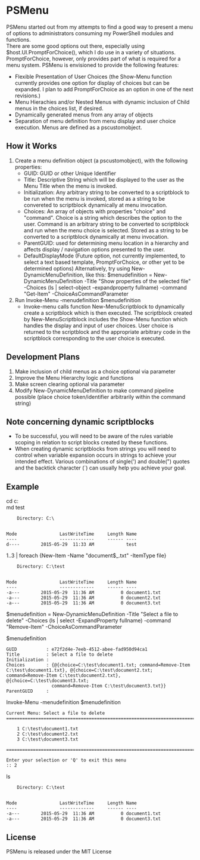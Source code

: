 # PSMenu

PSMenu started out from my attempts to find a good way to present a menu of options to administrators consuming my PowerShell modules and functions.  
There are some good options out there, especially using $host.UI.PromptForChoice(), which I do use in a variety of situations. 
PromptForChoice, however, only provides part of what is required for a menu system.  PSMenu is envisioned to provide the following features:

* Flexible Presentation of User Choices (the Show-Menu function currently provides one option for display of choices but can be expanded.  I plan to add PromptForChoice as an option in one of the next revisions.)
* Menu Hierachies and/or Nested Menus with dynamic inclusion of Child menus in the choices list, if desired.
* Dynamically generated menus from any array of objects
* Separation of menu definition from menu display and user choice execution.  Menus are defined as a pscustomobject.

## How it Works
1. Create a menu definition object (a pscustomobject), with the following properties:
    - GUID: GUID or other Unique Identifier
    - Title: Descriptive String which will be displayed to the user as the Menu Title when the menu is invoked.
    - Initialization: Any arbitrary string to be converted to a scriptblock to be run when the menu is invoked, stored as a string to be convereted to scriptblock dynamically at menu invocation.  
    - Choices: An array of objects with properties "choice" and "command".  Choice is a string which describes the option to the user.  Command is an arbitrary string to be converted to scriptblock and run when the menu choice is selected.  Stored as a string to be converted to a scriptblock dynamically at menu invocation. 
    - ParentGUID: used for determining menu location in a hierarchy and affects display / navigation options presented to the user.  
    - DefaultDisplayMode (Future option, not currently implemented, to select a text based template, PromptForChoice, or other yet to be determined options)
Alternatively, try using New-DynamicMenuDefinition, like this: $menudefinition = New-DynamicMenuDefinition -Title "Show properties of the selected file" -Choices (ls | select-object -expandproperty fullname) -command "Get-Item" -ChoiceAsCommandParameter 
2. Run Invoke-Menu -menudefinition $menudefinition
    - Invoke-menu calls function New-MenuScriptblock to dynamically create a scriptblock which is then executed.  The scriptblock created by New-MenuScriptblock includes the Show-Menu function which handles the display and input of user choices. User choice is returned to the scriptblock and the appropriate arbitrary code in the scriptblock corresponding to the user choice is executed. 
    
## Development Plans

1. Make inclusion of child menus as a choice optional via parameter
2. Improve the Menu Hierarchy logic and functions
3. Make screen clearing optional via parameter
4. Modify New-DynamicMenuDefinition to make command pipeline possible (place choice token/identifier arbitrarily within the command string)

## Note concerning dynamic scriptblocks
* To be successful, you will need to be aware of the rules variable scoping in relation to script blocks created by these functions.
* When creating dynamic scriptblocks from strings you will need to control when variable expansion occurs in strings to achieve your intended effect.  Various combinations of single(') and double(") quotes and the backtick character (`) can usually help you achieve your goal.  

## Example
cd c:\
md test

        Directory: C:\


    Mode                LastWriteTime     Length Name                                                                                                                                                                      
    ----                -------------     ------ ----                                                                                                                                                                      
    d----        2015-05-29  11:33 AM            test         

1..3 | foreach {New-Item -Name "document$_.txt" -ItemType file}

        Directory: C:\test


    Mode                LastWriteTime     Length Name                                                                                                                                                                      
    ----                -------------     ------ ----                                                                                                                                                                      
    -a---        2015-05-29  11:36 AM          0 document1.txt                                                                                                                                                             
    -a---        2015-05-29  11:36 AM          0 document2.txt                                                                                                                                                             
    -a---        2015-05-29  11:36 AM          0 document3.txt     

$menudefinition = New-DynamicMenuDefinition -Title "Select a file to delete" -Choices (ls | select -ExpandProperty fullname) -command "Remove-Item" -ChoiceAsCommandParameter

$menudefinition

    GUID           : e72f2d4e-7eeb-4512-abee-fad950d94ca1
    Title          : Select a file to delete
    Initialization : 
    Choices        : {@{choice=C:\test\document1.txt; command=Remove-Item C:\test\document1.txt}, @{choice=C:\test\document2.txt; command=Remove-Item C:\test\document2.txt}, @{choice=C:\test\document3.txt; 
                     command=Remove-Item C:\test\document3.txt}}
    ParentGUID     : 

Invoke-Menu -menudefinition $menudefinition

    Current Menu: Select a file to delete
    ======================================================================================================================

	    1 C:\test\document1.txt
	    2 C:\test\document2.txt
	    3 C:\test\document3.txt

    ======================================================================================================================

    Enter your selection or 'Q' to exit this menu
    :: 2

ls

        Directory: C:\test


    Mode                LastWriteTime     Length Name                                                                                                                                                                      
    ----                -------------     ------ ----                                                                                                                                                                      
    -a---        2015-05-29  11:36 AM          0 document1.txt                                                                                                                                                             
    -a---        2015-05-29  11:36 AM          0 document3.txt        

## License

PSMenu is released under the MIT License
